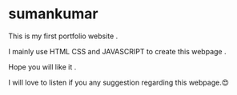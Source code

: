 # sumankumar


This is my first portfolio website .

I mainly use HTML CSS and JAVASCRIPT to create this webpage .



Hope you will like it .

I will love to listen if you any suggestion regarding this webpage.😍
